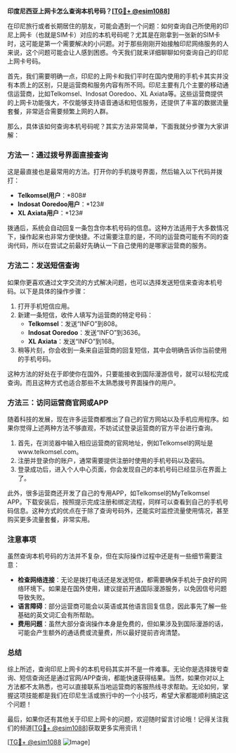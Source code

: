 **印度尼西亚上网卡怎么查询本机号码？[[TG💪+ @esim1088](https://t.me/s/esim1088)]**

在印尼旅行或者长期居住的朋友，可能会遇到一个问题：如何查询自己所使用的印尼上网卡（也就是SIM卡）对应的本机号码呢？尤其是在刚拿到一张新的SIM卡时，这可能是第一个需要解决的小问题。对于那些刚刚开始接触印尼网络服务的人来说，这个问题可能会让人感到困惑。今天我们就来详细聊聊如何查询自己的印尼上网卡号码。

首先，我们需要明确一点，印尼的上网卡和我们平时在国内使用的手机卡其实并没有本质上的区别，只是运营商和服务内容有所不同。印尼主要有几个主要的移动通信运营商，比如Telkomsel、Indosat Ooredoo、XL Axiata等。这些运营商提供的上网卡功能强大，不仅能够支持语音通话和短信服务，还提供了丰富的数据流量套餐，非常适合需要频繁上网的人群。

那么，具体该如何查询本机号码呢？其实方法非常简单，下面我就分步骤为大家讲解：

### 方法一：通过拨号界面直接查询

这是最直接也是最常用的方法。打开你的手机拨号界面，然后输入以下代码并拨打：

- **Telkomsel用户**：*808#
- **Indosat Ooredoo用户**：*123#
- **XL Axiata用户**：*123#

拨通后，系统会自动回复一条包含你本机号码的信息。这种方法适用于大多数情况下，操作起来也非常方便快捷。不过需要注意的是，不同的运营商可能有不同的查询代码，所以在尝试之前最好先确认一下自己使用的是哪家运营商的服务。

### 方法二：发送短信查询

如果你更喜欢通过文字交流的方式解决问题，也可以选择发送短信来查询本机号码。以下是具体的操作步骤：

1. 打开手机短信应用。
2. 新建一条短信，收件人填写为运营商的特定号码：
   - **Telkomsel**：发送“INFO”到808。
   - **Indosat Ooredoo**：发送“INFO”到3636。
   - **XL Axiata**：发送“INFO”到168。
3. 稍等片刻，你会收到一条来自运营商的回复短信，其中会明确告诉你当前使用的手机号码。

这种方法的好处在于即使你在国外，只要能接收到国际漫游信号，就可以轻松完成查询。而且这种方式也适合那些不太熟悉拨号界面操作的用户。

### 方法三：访问运营商官网或APP

随着科技的发展，现在许多运营商都推出了自己的官方网站以及手机应用程序。如果你觉得上述两种方法不够直观，不妨试试登录运营商的官方平台进行查询。

1. 首先，在浏览器中输入相应运营商的官网地址，例如Telkomsel的网址是www.telkomsel.com。
2. 注册并登录你的账户，通常需要提供注册时使用的手机号码以及密码。
3. 登录成功后，进入个人中心页面，你会发现自己的本机号码已经显示在界面上了。

此外，很多运营商还开发了自己的专用APP，如Telkomsel的MyTelkomsel APP。下载安装后，按照提示完成注册和绑定流程，同样可以查看到自己的手机号码信息。这种方式的优点在于除了查询号码外，还能实时监控流量使用情况，甚至购买更多流量套餐，非常实用。

### 注意事项

虽然查询本机号码的方法并不复杂，但在实际操作过程中还是有一些细节需要注意：

- **检查网络连接**：无论是拨打电话还是发送短信，都需要确保手机处于良好的网络环境下。如果是在国外使用，建议提前开通国际漫游服务，以免因信号问题导致失败。
- **语言障碍**：部分运营商可能会以英语或其他语言回复信息，因此事先了解一些基础的英文词汇会有所帮助。
- **费用问题**：虽然大部分查询操作本身是免费的，但如果涉及到国际漫游的话，可能会产生额外的通话费或流量费，所以最好提前咨询清楚。

### 总结

综上所述，查询印尼上网卡的本机号码其实并不是一件难事。无论你是选择拨号查询、短信查询还是通过官网/APP查询，都能快速获得结果。当然，如果你对以上方法都不太熟悉，也可以直接联系当地运营商的客服热线寻求帮助。无论如何，掌握这项技能都是我们在印尼生活或旅行中的一个小技巧，希望大家都能顺利搞定这个问题！

最后，如果你还有其他关于印尼上网卡的问题，欢迎随时留言讨论哦！记得关注我们的频道[[TG💪+ @esim1088](https://t.me/s/esim1088)]获取更多实用资讯！

[[TG💪+ @esim1088](https://t.me/s/esim1088) ![Image](https://i.postimg.cc/4NQfJmqS/Snipaste-2025-05-13-00-14-12.png)]